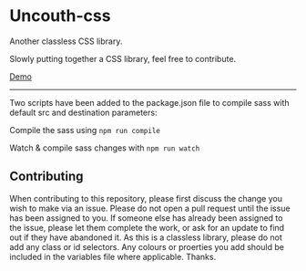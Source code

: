 # Uncouth-css
Another classless CSS library.

Slowly putting together a CSS library, feel free to contribute.

[Demo](https://david-webber.github.io/Uncouth-css/)

---

Two scripts have been added to the package.json file to compile sass with default src and destination parameters:

Compile the sass using
`npm run compile`

Watch & compile sass changes with
`npm run watch`




## Contributing

When contributing to this repository, please first discuss the change you wish to make via an issue. Please do not open a pull request until the issue has been assigned to you. If someone else has already been assigned to the issue, please let them complete the work, or ask for an update to find out if they have abandoned it. As this is a classless library, please do not add any class or id selectors. Any colours or proerties you add should be included in the variables file where applicable. Thanks.
